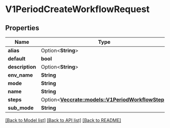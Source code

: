 # V1PeriodCreateWorkflowRequest

## Properties

Name | Type | Description | Notes
------------ | ------------- | ------------- | -------------
**alias** | Option<**String**> |  | [optional]
**default** | **bool** |  | 
**description** | Option<**String**> |  | [optional]
**env_name** | **String** |  | 
**mode** | **String** |  | 
**name** | **String** |  | 
**steps** | Option<[**Vec<crate::models::V1PeriodWorkflowStep>**](v1.WorkflowStep.md)> |  | [optional]
**sub_mode** | **String** |  | 

[[Back to Model list]](../README.md#documentation-for-models) [[Back to API list]](../README.md#documentation-for-api-endpoints) [[Back to README]](../README.md)


